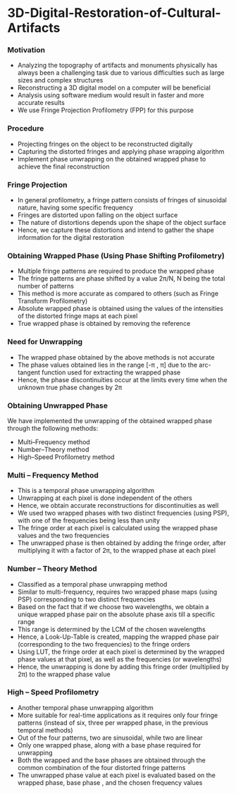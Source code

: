 # 3D-Digital-Restoration-of-Cultural-Artifacts

### Motivation
- Analyzing the topography of artifacts and monuments physically has always been a challenging task due to various difficulties such as large sizes and complex structures
- Reconstructing a 3D digital model on a computer will be beneficial 
- Analysis using software medium would result in faster and more accurate results
- We use Fringe Projection Profilometry (FPP) for this purpose

### Procedure
- Projecting fringes on the object to be reconstructed digitally
- Capturing the distorted fringes and applying phase wrapping algorithm 
- Implement phase unwrapping on the obtained wrapped phase to achieve the final reconstruction

### Fringe Projection
- In general profilometry, a fringe pattern consists of fringes of sinusoidal nature, having some specific frequency
- Fringes are distorted upon falling on the object surface
- The nature of distortions depends upon the shape of the object surface
- Hence, we capture these distortions and intend to gather the shape information for the digital restoration

### Obtaining Wrapped Phase (Using Phase Shifting Profilometry)
- Multiple fringe patterns are required to produce the wrapped phase
- The fringe patterns are phase shifted by a value 2π/N, N being the total number of patterns 
- This method is more accurate as compared to others (such as Fringe Transform Profilometry)
- Absolute wrapped phase is obtained using the values of the intensities of the distorted fringe maps at each pixel 
- True wrapped phase is obtained by removing the reference

### Need for Unwrapping
- The wrapped phase obtained by the above methods is not accurate
- The phase values obtained lies in the range [-π , π] due to the arc-tangent function used for extracting the wrapped phase
- Hence, the phase discontinuities occur at the limits every time when the unknown true phase changes by 2π

### Obtaining Unwrapped Phase
We have implemented the unwrapping of the obtained wrapped phase through the following methods:
- Multi–Frequency method
- Number–Theory method
- High–Speed Profilometry method

### Multi – Frequency Method
- This is a temporal phase unwrapping algorithm
- Unwrapping at each pixel is done independent of the others
- Hence, we obtain accurate reconstructions for discontinuities as well
- We used two wrapped phases with two distinct frequencies (using PSP), with one of the frequencies being less than unity 
- The fringe order at each pixel is calculated using the wrapped phase values and the two frequencies 
- The unwrapped phase is then obtained by adding the fringe order, after multiplying it with a factor of 2π, to the wrapped phase at each pixel

### Number – Theory Method
- Classified as a temporal phase unwrapping method
- Similar to multi-frequency, requires two wrapped phase maps (using PSP) corresponding to two distinct frequencies
- Based on the fact that if we choose two wavelengths, we obtain a unique wrapped phase pair on the absolute phase axis till a specific range
- This range is determined by the LCM of the chosen wavelengths
- Hence, a Look-Up-Table is created, mapping the wrapped phase pair (corresponding to the two frequencies) to the fringe orders
- Using LUT, the fringe order at each pixel is determined by the wrapped phase values at that pixel, as well as the frequencies (or wavelengths)
- Hence, the unwrapping is done by adding this fringe order (multiplied by 2π) to the wrapped phase value

### High – Speed Profilometry
- Another temporal phase unwrapping algorithm
- More suitable for real-time applications as it requires only four fringe patterns (instead of six, three per wrapped phase, in the previous temporal methods)
- Out of the four patterns, two are sinusoidal, while two are linear
- Only one wrapped phase, along with a base phase required for unwrapping
- Both the wrapped and the base phases are obtained through the common combination of the four distorted fringe patterns
- The unwrapped phase value at each pixel is evaluated based on the wrapped phase, base phase , and the chosen frequency values
